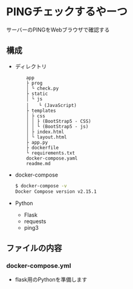 # PINGチェックするやーつ
サーバーのPINGをWebブラウザで確認する
## 構成

* ディレクトリ
    ```
        app
        ├ prog
        │ └ check.py
        ├ static
        │ └ js
        │ 　 └ (JavaScript)
        ├ templates
        │ ├ css
        │ │ ├ (BootStrap5 - CSS)
        │ │ └ (BootStrap5 - js)
        │ ├ index.html
        │ └ layout.html
        ├ app.py
        ├ dockerfile
        └ requirements.txt
        docker-compose.yaml
        readme.md
    ```

* docker-compose
    ```bash
    $ docker-compose -v
    Docker Compose version v2.15.1
    ```
* Python
    * Flask
    * requests
    * ping3

## ファイルの内容
### docker-compose.yml
* flask用のPythonを準備します